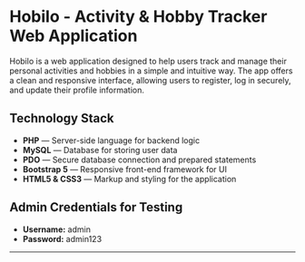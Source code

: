 # Hobilo - Activity & Hobby Tracker Web Application

Hobilo is a web application designed to help users track and manage their personal activities and hobbies in a simple and intuitive way. The app offers a clean and responsive interface, allowing users to register, log in securely, and update their profile information.

## Technology Stack

- **PHP** — Server-side language for backend logic  
- **MySQL** — Database for storing user data  
- **PDO** — Secure database connection and prepared statements  
- **Bootstrap 5** — Responsive front-end framework for UI  
- **HTML5 & CSS3** — Markup and styling for the application  

## Admin Credentials for Testing

- **Username:** admin  
- **Password:** admin123  

---
